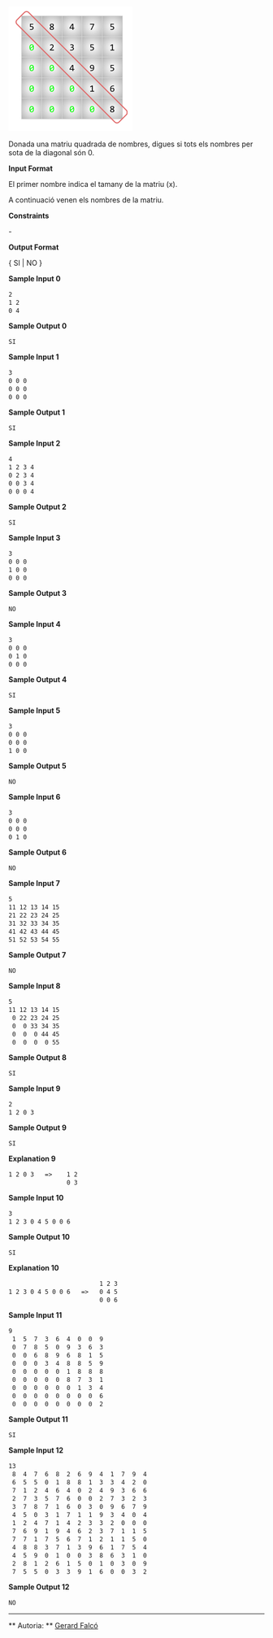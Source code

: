 ![image](1572515447-3bfc4d932d-zerosdiagonal.png)

Donada una matriu quadrada de nombres, digues si tots els nombres per
sota de la diagonal són 0.

**Input Format**

El primer nombre  indica el tamany de la matriu (x).

A continuació venen els nombres de la matriu.

**Constraints**

\-

**Output Format**

{ SI | NO }

**Sample Input 0**

    2
    1 2
    0 4

**Sample Output 0**

``` 
SI
```

**Sample Input 1**

    3
    0 0 0
    0 0 0
    0 0 0

**Sample Output 1**

``` 
SI
```

**Sample Input 2**

    4
    1 2 3 4
    0 2 3 4
    0 0 3 4
    0 0 0 4

**Sample Output 2**

``` 
SI
```

**Sample Input 3**

    3
    0 0 0
    1 0 0
    0 0 0

**Sample Output 3**

``` 
NO
```

**Sample Input 4**

    3
    0 0 0
    0 1 0
    0 0 0

**Sample Output 4**

``` 
SI
```

**Sample Input 5**

    3
    0 0 0
    0 0 0
    1 0 0

**Sample Output 5**

``` 
NO
```

**Sample Input 6**

    3
    0 0 0
    0 0 0
    0 1 0

**Sample Output 6**

``` 
NO
```

**Sample Input 7**

    5
    11 12 13 14 15
    21 22 23 24 25
    31 32 33 34 35
    41 42 43 44 45
    51 52 53 54 55

**Sample Output 7**

``` 
NO
```

**Sample Input 8**

    5
    11 12 13 14 15
     0 22 23 24 25
     0  0 33 34 35
     0  0  0 44 45
     0  0  0  0 55

**Sample Output 8**

``` 
SI
```

**Sample Input 9**

    2
    1 2 0 3

**Sample Output 9**

``` 
SI
```

**Explanation 9**

    1 2 0 3   =>    1 2
                    0 3

**Sample Input 10**

    3
    1 2 3 0 4 5 0 0 6

**Sample Output 10**

``` 
SI
```

**Explanation 10**

``` 
                         1 2 3
1 2 3 0 4 5 0 0 6   =>   0 4 5
                         0 0 6
```

**Sample Input 11**

    9
     1  5  7  3  6  4  0  0  9 
     0  7  8  5  0  9  3  6  3 
     0  0  6  8  9  6  8  1  5 
     0  0  0  3  4  8  8  5  9 
     0  0  0  0  0  1  8  8  8 
     0  0  0  0  0  8  7  3  1 
     0  0  0  0  0  0  1  3  4 
     0  0  0  0  0  0  0  0  6 
     0  0  0  0  0  0  0  0  2

**Sample Output 11**

``` 
SI
```

**Sample Input 12**

    13
     8  4  7  6  8  2  6  9  4  1  7  9  4 
     6  5  5  0  1  8  8  1  3  3  4  2  0 
     7  1  2  4  6  4  0  2  4  9  3  6  6 
     2  7  3  5  7  6  0  0  2  7  3  2  3 
     3  7  8  7  1  6  0  3  0  9  6  7  9 
     4  5  0  3  1  7  1  1  9  3  4  0  4 
     1  2  4  7  1  4  2  3  3  2  0  0  0 
     7  6  9  1  9  4  6  2  3  7  1  1  5 
     7  7  1  7  5  6  7  1  2  1  1  5  0 
     4  8  8  3  7  1  3  9  6  1  7  5  4 
     4  5  9  0  1  0  0  3  8  6  3  1  0 
     2  8  1  2  6  1  5  0  1  0  3  0  9 
     7  5  5  0  3  3  9  1  6  0  0  3  2

**Sample Output 12**

``` 
NO
```

----------

** Autoria: **
[Gerard Falcó](https://github.com/gerardfp)
